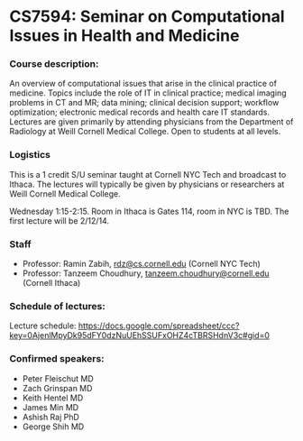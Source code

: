 CS7594: Seminar on Computational Issues in Health and Medicine
============================

### Course description: 
An overview of computational issues that arise in the clinical practice of medicine. Topics include the role of IT in clinical practice; medical imaging problems in CT and MR; data mining; clinical decision support; workflow optimization; electronic medical records and health care IT standards. Lectures are given primarily by attending physicians from the Department of Radiology at Weill Cornell Medical College. Open to students at all levels. 


### Logistics
This is a 1 credit S/U seminar taught at Cornell NYC Tech and broadcast to Ithaca. The lectures will typically be given by physicians or researchers at Weill Cornell Medical College.

Wednesday 1:15-2:15. Room in Ithaca is Gates 114, room in NYC is TBD. The first lecture will be 2/12/14.

### Staff
* Professor: Ramin Zabih, rdz@cs.cornell.edu (Cornell NYC Tech)
* Professor: Tanzeem Choudhury, tanzeem.choudhury@cornell.edu (Cornell Ithaca)

### Schedule of lectures:
Lecture schedule: https://docs.google.com/spreadsheet/ccc?key=0AjenlMpyDk95dFY0dzNuUEhSSUFxOHZ4cTBRSHdnV3c#gid=0

### Confirmed speakers:

- Peter Fleischut MD
- Zach Grinspan MD 
- Keith Hentel MD
- James Min MD
- Ashish Raj PhD
- George Shih MD
